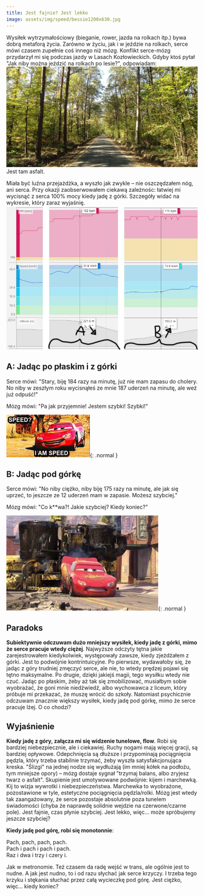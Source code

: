 ```yaml
---
title: Jest fajnie? Jest lekko
image: assets/img/speed/bessie1200x630.jpg
---
```

Wysiłek wytrzymałościowy (bieganie, rower, jazda na rolkach itp.) bywa dobrą metaforą życia. 
Zarówno w życiu, jak i w jeździe na rolkach, serce mówi czasem zupełnie coś innego niż mózg. 
Konflikt serce-mózg przydarzył mi się podczas jazdy w Lasach Kozłowieckich. 
Gdyby ktoś pytał "Jak niby można jeździć na rolkach po lesie?", odpowiadam: ![droga w lesie kozłowieckim](assets/img/speed/lasowanie.jpg)
Jest tam asfalt. 

Miała być luźna przejażdżka, a wyszło jak zwykle – nie oszczędzałem nóg, ani serca. Przy okazji zaobserwowałem ciekawą zależnośc: łatwiej mi wycisnąć z serca 100% mocy kiedy jadę z górki. Szczegóły widać na wykresie, który zaraz wyjaśnię. ![wykres](assets/img/speed/wykres.jpg)

## A: Jadąc po płaskim i z górki

Serce mówi: "Stary, biję 184 razy na minutę, już nie mam zapasu do cholery. No niby w zeszłym roku wycisnąłeś ze mnie 187 uderzeń na minutę, ale weź już odpuść!"

Mózg mówi: "Pa jak przyjemnie! Jestem szybki! Szybki!" 

![im speed](assets/img/speed/speed.gif){: .normal }

## B: Jadąc pod górkę

Serce mówi: "No niby ciężko, niby biję 175 razy na minutę, ale jak się uprzeć, to jeszcze ze 12 uderzeń mam w zapasie. Możesz szybciej."

Mózg mówi: "Co k**wa?! Jakie szybciej? Kiedy koniec?"

![im not speed](assets/img/speed/bessie400x250.jpg){: .normal }

## Paradoks
**Subiektywnie odczuwam dużo mniejszy wysiłek, kiedy jadę z górki, mimo że serce pracuje wtedy ciężej**. 
Najwyższe odczyty tętna jakie zarejestrowałem kiedykolwiek, występowały zawsze, kiedy zjeżdżałem z górki. Jest to podwójnie kontrintuicyjne. Po pierwsze, wydawałoby się, że jadąc z góry trudniej zmęczyć serce, ale nie, to wtedy prędzej pojawi się tętno maksymalne. Po drugie, dzięki jakiejś magii, tego wysiłku wtedy nie czuć. Jadąc po płaskim, żeby aż tak się zmobilizować, musiałbym sobie wyobrażać, że goni mnie niedźwiedź, albo wychowawca z liceum, który próbuje mi przekazać, że muszę wrócić do szkoły. 
Natomiast psychicznie odczuwam znacznie większy wysiłek, kiedy jadę pod górkę, mimo że serce pracuje lżej. O co chodzi?

## Wyjaśnienie
**Kiedy jadę z góry, załącza mi się widzenie tunelowe, flow**. Robi się bardziej niebezpiecznie, ale i ciekawiej. Ruchy nogami mają więcej gracji, są bardziej opływowe. Odepchnięcia są dłuższe i przypominają pociągnięcia pędzla, który trzeba stabilnie trzymać, żeby wyszła satysfakcjonująca kreska. "Ślizgi" na jednej nodze się wydłużają (im mniej kółek na podłożu, tym mniejsze opory) – mózg dostaje sygnał "trzymaj balans, albo zryjesz twarz o asfalt". Skupienie jest umotywowane podwójnie: kijem i marchewką. Kij to wizja wywrotki i niebezpieczeństwa. Marchewka to wyobrażone, pozostawione w tyle, estetyczne pociągnięcia pędzla/rolki. Mózg jest wtedy tak zaangażowany, że serce pozostaje absolutnie poza tunelem świadomości (chyba że naprawdę solidnie wejdzie na czerwone/czarne pole). Jest fajnie, czas płynie szybciej. Jest lekko, więc... może spróbujemy jeszcze szybciej?

**Kiedy jadę pod górę, robi się monotonnie**:

Pach, pach, pach, pach.  
Pach i pach i pach i pach.  
Raz i dwa i trzy i czery i.  

Jak w metronomie. Też czasem da radę wejść w trans, ale ogólnie jest to nudne. A jak jest nudno, to i od razu słychać jak serce krzyczy. I trzeba tego krzyku i stękania słuchać przez całą wycieczkę pod górę. Jest ciężko, więc... kiedy koniec?
 
